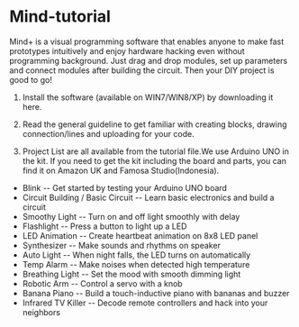 # Mind-tutorial
Mind+ is a visual programming software that enables anyone to make fast prototypes intuitively and enjoy hardware hacking even without programming background. Just drag and drop modules, set up parameters and connect modules after building the circuit. Then your DIY project is good to go!

1. Install the software (available on WIN7/WIN8/XP) by downloading it here.

2. Read the general guideline to get familiar with creating blocks, drawing connection/lines and uploading for your code.

3. Project List are all available from the tutorial file.We use Arduino UNO in the kit. If you need to get the kit including the board and parts, you can find it on Amazon UK and Famosa Studio(Indonesia).

- Blink -- Get started by testing your Arduino UNO board
- Circuit Building / Basic Circuit -- Learn basic electronics and build a circuit
- Smoothy Light -- Turn on and off light smoothly with delay
- Flashlight -- Press a button to light up a LED
- LED Animation -- Create heartbeat animation on 8x8 LED panel
- Synthesizer -- Make sounds and rhythms on speaker
- Auto Light -- When night falls, the LED turns on automatically
- Temp Alarm -- Make noises when detected high temperature
- Breathing Light -- Set the mood with smooth dimming light
- Robotic Arm -- Control a servo with a knob
- Banana Piano -- Build a touch-inductive piano with bananas and buzzer
- Infrared TV Killer -- Decode remote controllers and hack into your neighbors
